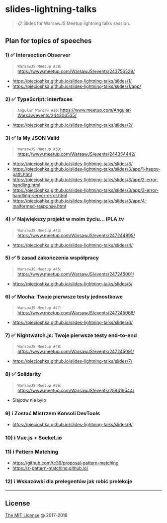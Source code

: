 # slides-lightning-talks

> :clipboard: Slides for WarsawJS Meetup lightning talks session.

## Plan for topics of speeches

### 1) :white_check_mark: Intersection Observer

> `WarsawJS Meetup #38`: <https://www.meetup.com/WarsawJS/events/243756529/>

* <https://piecioshka.github.io/slides-lightning-talks/slides/1/>
* <https://piecioshka.github.io/slides-lightning-talks/slides/1/app/>

### 2) :white_check_mark: TypeScript: Interfaces

> `Angular Warsaw #16`: <https://www.meetup.com/Angular-Warsaw/events/244306535/>

* <https://piecioshka.github.io/slides-lightning-talks/slides/2/>

### 3) :white_check_mark: Is My JSON Valid

> `WarsawJS Meetup #39`: <https://www.meetup.com/WarsawJS/events/244354442/>

* <https://piecioshka.github.io/slides-lightning-talks/slides/3/>
* <https://piecioshka.github.io/slides-lightning-talks/slides/3/app/1-happy-path.html>
* <https://piecioshka.github.io/slides-lightning-talks/slides/3/app/2-error-handling.html>
* <https://piecioshka.github.io/slides-lightning-talks/slides/3/app/3-error-handling-server-error.html>
* <https://piecioshka.github.io/slides-lightning-talks/slides/3/app/4-malformed-response.html>

### 4) :white_check_mark: Największy projekt w moim życiu... IPLA.tv

> `WarsawJS Meetup #43`: <https://www.meetup.com/WarsawJS/events/247244895/>

* <https://piecioshka.github.io/slides-lightning-talks/slides/4/>

### 5) :white_check_mark: 5 zasad zakończenia współpracy

> `WarsawJS Meetup #45`: <https://www.meetup.com/WarsawJS/events/247245001/>

* <https://piecioshka.github.io/slides-lightning-talks/slides/5/>

### 6) :white_check_mark: Mocha: Twoje pierwsze testy jednostkowe

> `WarsawJS Meetup #47`: <https://www.meetup.com/WarsawJS/events/247245068/>

* <https://piecioshka.github.io/slides-lightning-talks/slides/6/>

### 7) :white_check_mark: Nightwatch.js: Twoje pierwsze testy end-to-end

> `WarsawJS Meetup #48`: <https://www.meetup.com/WarsawJS/events/247245091/>

* <https://piecioshka.github.io/slides-lightning-talks/slides/7/>

### 8) :white_check_mark: Solidarity

> `WarsawJS Meetup #56`: <https://www.meetup.com/WarsawJS/events/259419544/>

* Slajdów nie było

### 9) :information_source: Zostać Mistrzem Konsoli DevTools

* <https://piecioshka.github.io/slides-lightning-talks/slides/9/>

### 10) :information_source: Vue.js + Socket.io

### 11) :information_source: Pattern Matching

* <https://github.com/tc39/proposal-pattern-matching>
* <https://z-pattern-matching.github.io/>

### 12) :information_source: Wskazówki dla prelegentów jak robić prelekcje

---

## License

[The MIT License](http://piecioshka.mit-license.org) @ 2017-2019
